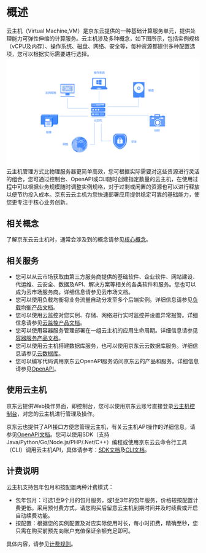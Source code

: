 # 概述
云主机（Virtual Machine,VM）是京东云提供的一种基础计算服务单元，提供处理能力可弹性伸缩的计算服务。云主机涉及多种概念，如下图所示，包括实例规格（vCPU及内存）、操作系统、磁盘、网络、安全等，每种资源都提供多种配置选项，您可以根据实际需要进行选择。
![](../../../../image/vm/Product-Introduction-Overview.png)
云主机管理方式比物理服务器更简单高效，您可根据实际需要对这些资源进行灵活的组合，您可通过控制台、OpenAPI或CLI随时创建指定数量的云主机，在使用过程中可以根据业务规模随时调整实例规格，对于过剩或闲置的资源也可以进行释放以便节约投入成本。京东云云主机为您快速部署应用提供稳定可靠的基础能力，使您更专注于核心业务创新。

## 相关概念
了解京东云云主机时，通常会涉及到的概念请参见[核心概念](Core-Concepts.md)。
## 相关服务
* 您可以从云市场获取由第三方服务商提供的基础软件、企业软件、网站建设、代运维、云安全、数据及API、解决方案等相关的各类软件和服务。您也可以成为云市场服务商。详细信息请参见云市场文档。
* 您可以使用负载均衡将业务流量自动分发至多个后端实例。详细信息请参见[负载均衡产品文档](../../../Networking/Load-Balancer/Introduction/Overview.md)。
* 您可以使用云监控对您实例、存储、网络进行实时监控并设置异常报警。详细信息请参见[云监控产品文档](../../../Management-and-Monitoring/Cloud-Monitor/Introduction/Product-Overview.md)。
* 您可以使用容器服务管理部署在一组云主机的应用生命周期。详细信息请参见[容器服务产品文档](../../../Native-Container/Introduction/Product-Overview.md)。
* 您可以使用云主机搭建数据库服务，也可以使用京东云云数据库服务。详细信息请参见[云数据库](../../../CDatabase-and-Cache-Service/RDS/Introduction/Product-Overview.md)。
* 您可以编写代码调用京东云OpenAPI服务访问京东云的产品和服务。详细信息请参见[OpenAPI](https://github.com/jdcloudcom/cn/blob/edit/API/Virtual-Machines/overview.md)。

## 使用云主机
京东云提供Web操作界面，即控制台，您可以使用京东云账号直接登录[云主机控制台](https://cns-console.jdcloud.com/compute/list)，对您的云主机进行管理及操作。

京东云也提供了API接口方便您管理云主机，有关云主机API操作的详细信息，请参见[OpenAPI文档](https://github.com/jdcloudcom/cn/blob/edit/API/Virtual-Machines/overview.md)。您可以使用SDK（支持 Java/Python/Go/Node.js/PHP/.Net/C++）编程或使用京东云云命令行工具（CLI）调用云主机API，具体请参考：[SDK文档](https://github.com/jdcloudcom/cn/blob/edit/SDK/Java.md)及[CLI文档](https://github.com/jdcloudcom/cn/blob/edit/CLI/Introduction.md)。

## 计费说明
云主机支持包年包月和按配置两种计费模式：

* 包年包月：可选1至9个月的包月服务，或1至3年的包年服务，价格较按配置计费更低。采用预付费方式，请您购买后留意云主机到期时间并及时续费或开启自动续费功能。
* 按配置：根据您的实例配置及对应实际使用时长，每小时扣费，精确至秒，您只需在购买前预先向账户充值保证余额充足即可。

具体内容，请参见[计费规则](../Pricing/Billing-Rules.md)。 


